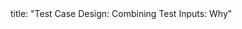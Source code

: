 <frontmatter>
title: "Test Case Design: Combining Test Inputs: Why"
</frontmatter>

<include src="unit-inPage-asFlat.md" boilerplate />